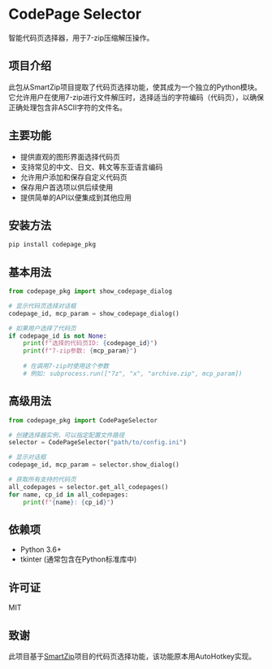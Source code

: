 # CodePage Selector

智能代码页选择器，用于7-zip压缩解压操作。

## 项目介绍

此包从SmartZip项目提取了代码页选择功能，使其成为一个独立的Python模块。它允许用户在使用7-zip进行文件解压时，选择适当的字符编码（代码页），以确保正确处理包含非ASCII字符的文件名。

## 主要功能

- 提供直观的图形界面选择代码页
- 支持常见的中文、日文、韩文等东亚语言编码
- 允许用户添加和保存自定义代码页
- 保存用户首选项以供后续使用
- 提供简单的API以便集成到其他应用

## 安装方法

```bash
pip install codepage_pkg
```

## 基本用法

```python
from codepage_pkg import show_codepage_dialog

# 显示代码页选择对话框
codepage_id, mcp_param = show_codepage_dialog()

# 如果用户选择了代码页
if codepage_id is not None:
    print(f"选择的代码页ID: {codepage_id}")
    print(f"7-zip参数: {mcp_param}")
    
    # 在调用7-zip时使用这个参数
    # 例如: subprocess.run(["7z", "x", "archive.zip", mcp_param])
```

## 高级用法

```python
from codepage_pkg import CodePageSelector

# 创建选择器实例，可以指定配置文件路径
selector = CodePageSelector("path/to/config.ini")

# 显示对话框
codepage_id, mcp_param = selector.show_dialog()

# 获取所有支持的代码页
all_codepages = selector.get_all_codepages()
for name, cp_id in all_codepages:
    print(f"{name}: {cp_id}")
```

## 依赖项

- Python 3.6+
- tkinter (通常包含在Python标准库中)

## 许可证

MIT

## 致谢

此项目基于[SmartZip](https://github.com/vvyesuNi/SmartZip)项目的代码页选择功能，该功能原本用AutoHotkey实现。 